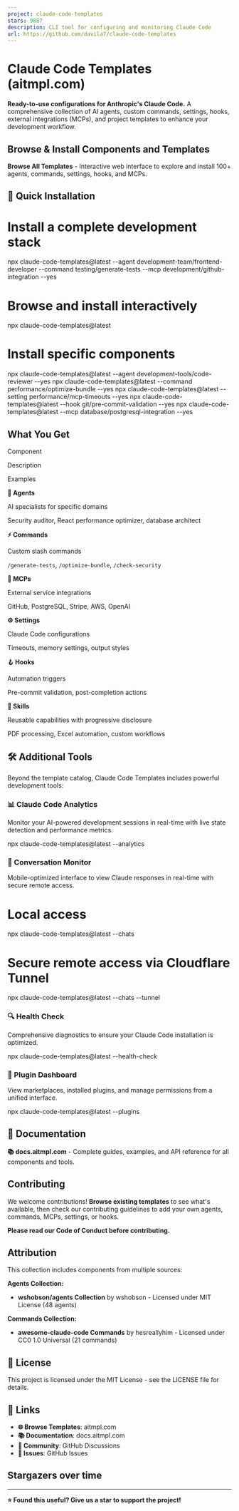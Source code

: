```yaml
---
project: claude-code-templates
stars: 9887
description: CLI tool for configuring and monitoring Claude Code
url: https://github.com/davila7/claude-code-templates
---
```


Claude Code Templates (aitmpl.com)
==================================

**Ready-to-use configurations for Anthropic's Claude Code.** A comprehensive collection of AI agents, custom commands, settings, hooks, external integrations (MCPs), and project templates to enhance your development workflow.

Browse & Install Components and Templates
-----------------------------------------

**Browse All Templates** - Interactive web interface to explore and install 100+ agents, commands, settings, hooks, and MCPs.

🚀 Quick Installation
---------------------

# Install a complete development stack
npx claude-code-templates@latest --agent development-team/frontend-developer --command testing/generate-tests --mcp development/github-integration --yes

# Browse and install interactively
npx claude-code-templates@latest

# Install specific components
npx claude-code-templates@latest --agent development-tools/code-reviewer --yes
npx claude-code-templates@latest --command performance/optimize-bundle --yes
npx claude-code-templates@latest --setting performance/mcp-timeouts --yes
npx claude-code-templates@latest --hook git/pre-commit-validation --yes
npx claude-code-templates@latest --mcp database/postgresql-integration --yes

What You Get
------------

Component

Description

Examples

**🤖 Agents**

AI specialists for specific domains

Security auditor, React performance optimizer, database architect

**⚡ Commands**

Custom slash commands

`/generate-tests`, `/optimize-bundle`, `/check-security`

**🔌 MCPs**

External service integrations

GitHub, PostgreSQL, Stripe, AWS, OpenAI

**⚙️ Settings**

Claude Code configurations

Timeouts, memory settings, output styles

**🪝 Hooks**

Automation triggers

Pre-commit validation, post-completion actions

**🎨 Skills**

Reusable capabilities with progressive disclosure

PDF processing, Excel automation, custom workflows

🛠️ Additional Tools
--------------------

Beyond the template catalog, Claude Code Templates includes powerful development tools:

### 📊 Claude Code Analytics

Monitor your AI-powered development sessions in real-time with live state detection and performance metrics.

npx claude-code-templates@latest --analytics

### 💬 Conversation Monitor

Mobile-optimized interface to view Claude responses in real-time with secure remote access.

# Local access
npx claude-code-templates@latest --chats

# Secure remote access via Cloudflare Tunnel
npx claude-code-templates@latest --chats --tunnel

### 🔍 Health Check

Comprehensive diagnostics to ensure your Claude Code installation is optimized.

npx claude-code-templates@latest --health-check

### 🔌 Plugin Dashboard

View marketplaces, installed plugins, and manage permissions from a unified interface.

npx claude-code-templates@latest --plugins

📖 Documentation
----------------

**📚 docs.aitmpl.com** - Complete guides, examples, and API reference for all components and tools.

Contributing
------------

We welcome contributions! **Browse existing templates** to see what's available, then check our contributing guidelines to add your own agents, commands, MCPs, settings, or hooks.

**Please read our Code of Conduct before contributing.**

Attribution
-----------

This collection includes components from multiple sources:

**Agents Collection:**

-   **wshobson/agents Collection** by wshobson - Licensed under MIT License (48 agents)

**Commands Collection:**

-   **awesome-claude-code Commands** by hesreallyhim - Licensed under CC0 1.0 Universal (21 commands)

📄 License
----------

This project is licensed under the MIT License - see the LICENSE file for details.

🔗 Links
--------

-   **🌐 Browse Templates**: aitmpl.com
-   **📚 Documentation**: docs.aitmpl.com
-   **💬 Community**: GitHub Discussions
-   **🐛 Issues**: GitHub Issues

Stargazers over time
--------------------

* * *

**⭐ Found this useful? Give us a star to support the project!**
